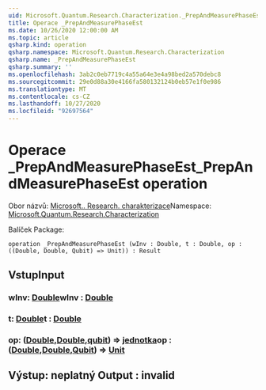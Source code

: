 ```yaml
---
uid: Microsoft.Quantum.Research.Characterization._PrepAndMeasurePhaseEst
title: Operace _PrepAndMeasurePhaseEst
ms.date: 10/26/2020 12:00:00 AM
ms.topic: article
qsharp.kind: operation
qsharp.namespace: Microsoft.Quantum.Research.Characterization
qsharp.name: _PrepAndMeasurePhaseEst
qsharp.summary: ''
ms.openlocfilehash: 3ab2c0eb7719c4a55a64e3e4a98bed2a570debc8
ms.sourcegitcommit: 29e0d88a30e4166fa580132124b0eb57e1f0e986
ms.translationtype: MT
ms.contentlocale: cs-CZ
ms.lasthandoff: 10/27/2020
ms.locfileid: "92697564"
---
```

# <a name="_prepandmeasurephaseest-operation"></a><span data-ttu-id="6de96-102">Operace _PrepAndMeasurePhaseEst</span><span class="sxs-lookup"><span data-stu-id="6de96-102">_PrepAndMeasurePhaseEst operation</span></span>

<span data-ttu-id="6de96-103">Obor názvů: [Microsoft.. Research. charakterizace](xref:Microsoft.Quantum.Research.Characterization)</span><span class="sxs-lookup"><span data-stu-id="6de96-103">Namespace: [Microsoft.Quantum.Research.Characterization](xref:Microsoft.Quantum.Research.Characterization)</span></span>

<span data-ttu-id="6de96-104">Balíček [](https://nuget.org/packages/)</span><span class="sxs-lookup"><span data-stu-id="6de96-104">Package: [](https://nuget.org/packages/)</span></span>




```qsharp
operation _PrepAndMeasurePhaseEst (wInv : Double, t : Double, op : ((Double, Double, Qubit) => Unit)) : Result
```


## <a name="input"></a><span data-ttu-id="6de96-105">Vstup</span><span class="sxs-lookup"><span data-stu-id="6de96-105">Input</span></span>

### <a name="winv--double"></a><span data-ttu-id="6de96-106">wInv: [Double](xref:microsoft.quantum.lang-ref.double)</span><span class="sxs-lookup"><span data-stu-id="6de96-106">wInv : [Double](xref:microsoft.quantum.lang-ref.double)</span></span>




### <a name="t--double"></a><span data-ttu-id="6de96-107">t: [Double](xref:microsoft.quantum.lang-ref.double)</span><span class="sxs-lookup"><span data-stu-id="6de96-107">t : [Double](xref:microsoft.quantum.lang-ref.double)</span></span>




### <a name="op--doubledoublequbit--unit"></a><span data-ttu-id="6de96-108">op: ([Double](xref:microsoft.quantum.lang-ref.double),[Double](xref:microsoft.quantum.lang-ref.double),[qubit](xref:microsoft.quantum.lang-ref.qubit)) => [jednotka](xref:microsoft.quantum.lang-ref.unit)</span><span class="sxs-lookup"><span data-stu-id="6de96-108">op : ([Double](xref:microsoft.quantum.lang-ref.double),[Double](xref:microsoft.quantum.lang-ref.double),[Qubit](xref:microsoft.quantum.lang-ref.qubit)) => [Unit](xref:microsoft.quantum.lang-ref.unit)</span></span> 





## <a name="output--__invalidresult__"></a><span data-ttu-id="6de96-109">Výstup: __neplatný <Result>__</span><span class="sxs-lookup"><span data-stu-id="6de96-109">Output : __invalid<Result>__</span></span>

